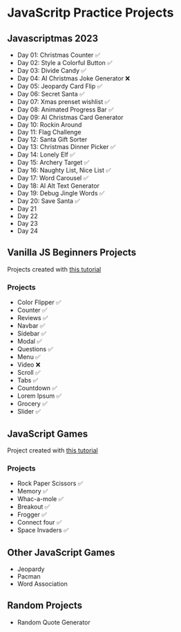 # JavaScritp Practice Projects

## Javascriptmas 2023
- Day 01: Christmas Counter ✅
- Day 02: Style a Colorful Button ✅
- Day 03: Divide Candy ✅
- Day 04: AI Christmas Joke Generator ❌
- Day 05: Jeopardy Card Flip ✅
- Day 06: Secret Santa ✅
- Day 07: Xmas prenset wishlist ✅
- Day 08: Animated Progress Bar ✅
- Day 09: AI Christmas Card Generator
- Day 10: Rockin Around
- Day 11: Flag Challenge
- Day 12: Santa Gift Sorter
- Day 13: Christmas Dinner Picker ✅
- Day 14: Lonely Elf ✅
- Day 15: Archery Target ✅
- Day 16: Naughty List, Nice List ✅
- Day 17: Word Carousel ✅
- Day 18: AI Alt Text Generator
- Day 19: Debug Jingle Words ✅
- Day 20: Save Santa ✅
- Day 21
- Day 22
- Day 23
- Day 24

## Vanilla JS Beginners Projects
Projects created with [this tutorial](https://youtu.be/c5SIG7Ie0dM)

### Projects
- Color Flipper ✅
- Counter ✅
- Reviews ✅
- Navbar ✅
- Sidebar ✅
- Modal ✅
- Questions ✅
- Menu ✅
- Video ❌
- Scroll ✅
- Tabs ✅
- Countdown ✅
- Lorem Ipsum ✅
- Grocery ✅
- Slider ✅

## JavaScript Games
Project created with [this tutorial](https://youtu.be/ec8vSKJuZTk?si=OK3MNlmoONknkPcc)
### Projects
- Rock Paper Scissors ✅
- Memory ✅
- Whac-a-mole ✅
- Breakout ✅
- Frogger ✅
- Connect four ✅
- Space Invaders ✅

## Other JavaScript Games
- Jeopardy
- Pacman
- Word Association

## Random Projects
- Random Quote Generator